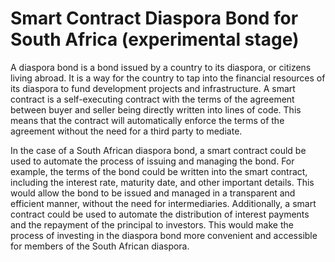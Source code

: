 # Smart Contract Diaspora Bond for South Africa (experimental stage)

A diaspora bond is a bond issued by a country to its diaspora, or citizens living abroad. It is a way for the country to tap into the financial resources of its diaspora to fund development projects and infrastructure. A smart contract is a self-executing contract with the terms of the agreement between buyer and seller being directly written into lines of code. This means that the contract will automatically enforce the terms of the agreement without the need for a third party to mediate.

In the case of a South African diaspora bond, a smart contract could be used to automate the process of issuing and managing the bond. For example, the terms of the bond could be written into the smart contract, including the interest rate, maturity date, and other important details. This would allow the bond to be issued and managed in a transparent and efficient manner, without the need for intermediaries. Additionally, a smart contract could be used to automate the distribution of interest payments and the repayment of the principal to investors. This would make the process of investing in the diaspora bond more convenient and accessible for members of the South African diaspora.


